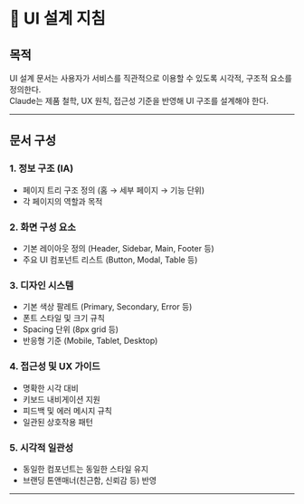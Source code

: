 # 🎨 UI 설계 지침

## 목적
UI 설계 문서는 사용자가 서비스를 직관적으로 이용할 수 있도록 시각적, 구조적 요소를 정의한다.  
Claude는 제품 철학, UX 원칙, 접근성 기준을 반영해 UI 구조를 설계해야 한다.

---

## 문서 구성

### 1. 정보 구조 (IA)
- 페이지 트리 구조 정의 (홈 → 세부 페이지 → 기능 단위)  
- 각 페이지의 역할과 목적

### 2. 화면 구성 요소
- 기본 레이아웃 정의 (Header, Sidebar, Main, Footer 등)  
- 주요 UI 컴포넌트 리스트 (Button, Modal, Table 등)

### 3. 디자인 시스템
- 기본 색상 팔레트 (Primary, Secondary, Error 등)  
- 폰트 스타일 및 크기 규칙  
- Spacing 단위 (8px grid 등)  
- 반응형 기준 (Mobile, Tablet, Desktop)

### 4. 접근성 및 UX 가이드
- 명확한 시각 대비  
- 키보드 내비게이션 지원  
- 피드백 및 에러 메시지 규칙  
- 일관된 상호작용 패턴

### 5. 시각적 일관성
- 동일한 컴포넌트는 동일한 스타일 유지  
- 브랜딩 톤앤매너(친근함, 신뢰감 등) 반영  

---